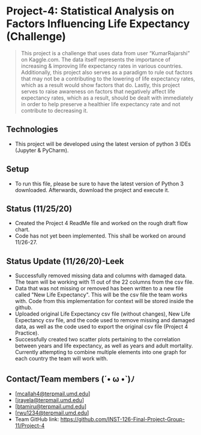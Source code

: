 # Project-4: Statistical Analysis on Factors Influencing Life Expectancy (Challenge) 
> This project is a challenge that uses data from user “KumarRajarshi” on Kaggle.com. The data itself represents the importance of increasing & improving life expectancy rates in various countries. Additionally, this project also serves as a paradigm to rule out factors that may not be a contributing to the lowering of life expectancy rates, which as a result would show factors that do. Lastly, this project serves to raise awareness on factors that negatively affect life expectancy rates, which as a result, should be dealt with immediately in order to help preserve a healthier life expectancy rate and not contribute to decreasing it. 

## Technologies 
* This project will be developed using the latest version of python 3 IDEs (Jupyter & PyCharm). 

## Setup 
* To run this file, please be sure to have the latest version of Python 3 downloaded. Afterwards, download the project and execute it. 

## Status (11/25/20)
* Created the Project 4 ReadMe file and worked on the rough draft flow chart. 
* Code has not yet been implemented. This shall be worked on around 11/26-27. 

## Status Update (11/26/20)-Leek 
* Successfully removed missing data and columns with damaged data. The team will be working with 11 out of the 22 columns from the csv file. 
* Data that was not missing or removed has been written to a new file called "New Life Expectancy". This will be the csv file the team works with. Code from this implementation for context will be stored inside the github. 
* Uploaded original Life Expectancy csv file (without changes), New Life Expectancy csv file, and the code used to remove missing and damaged data, as well as the code used to export the original csv file (Project 4 Practice). 
* Successfully created two scatter plots pertaining to the correlation between years and life expectancy, as well as years and adult mortality. Currently attempting to combine multiple elements into one graph for each country the team will work with. 

## Contact/Team members (´• ω •`)ﾉ
* [mcallah4@terpmail.umd.edu]  
* [jrayela@terpmail.umd.edu]
* [btamiru@terpmail.umd.edu] 
* [rwu1234@terpmail.umd.edu]
* Team GitHub link: https://github.com/INST-126-Final-Project-Group-11/Project-4 





